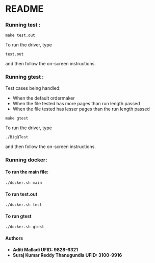 # README

### Running test :

```make test.out```

To run the driver, type

```test.out```

and then follow the on-screen instructions.

### Running gtest :
Test cases being handled:
* When the default ordermaker
* When the file tested has more pages than run length passed
* When the file tested has lesser pages than the run length passed

```make gtest```

To run the driver, type

```./BigQTest```

and then follow the on-screen instructions.

### Running docker:

#### To run the main file:
```./docker.sh main```


#### To run test.out
```./docker.sh test```


#### To run gtest
```./docker.sh gtest```


#### Authors

* **Aditi Malladi UFID: 9828-6321**
* **Suraj Kumar Reddy Thanugundla UFID: 3100-9916**
